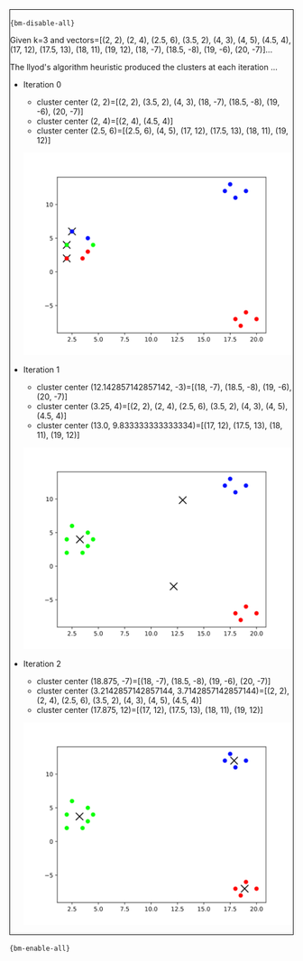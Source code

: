 <div style="border:1px solid black;">

`{bm-disable-all}`

Given k=3 and vectors=[(2, 2), (2, 4), (2.5, 6), (3.5, 2), (4, 3), (4, 5), (4.5, 4), (17, 12), (17.5, 13), (18, 11), (19, 12), (18, -7), (18.5, -8), (19, -6), (20, -7)]...

The llyod's algorithm heuristic produced the clusters at each iteration ...

 * Iteration 0

    * cluster center (2, 2)=[(2, 2), (3.5, 2), (4, 3), (18, -7), (18.5, -8), (19, -6), (20, -7)]
    * cluster center (2, 4)=[(2, 4), (4.5, 4)]
    * cluster center (2.5, 6)=[(2.5, 6), (4, 5), (17, 12), (17.5, 13), (18, 11), (19, 12)]

   ![k-means 2D plot](ch8_21ab0725878a2bf56e402806597906ff_plot0.svg)

 * Iteration 1

    * cluster center (12.142857142857142, -3)=[(18, -7), (18.5, -8), (19, -6), (20, -7)]
    * cluster center (3.25, 4)=[(2, 2), (2, 4), (2.5, 6), (3.5, 2), (4, 3), (4, 5), (4.5, 4)]
    * cluster center (13.0, 9.833333333333334)=[(17, 12), (17.5, 13), (18, 11), (19, 12)]

   ![k-means 2D plot](ch8_21ab0725878a2bf56e402806597906ff_plot1.svg)

 * Iteration 2

    * cluster center (18.875, -7)=[(18, -7), (18.5, -8), (19, -6), (20, -7)]
    * cluster center (3.2142857142857144, 3.7142857142857144)=[(2, 2), (2, 4), (2.5, 6), (3.5, 2), (4, 3), (4, 5), (4.5, 4)]
    * cluster center (17.875, 12)=[(17, 12), (17.5, 13), (18, 11), (19, 12)]

   ![k-means 2D plot](ch8_21ab0725878a2bf56e402806597906ff_plot2.svg)

</div>

`{bm-enable-all}`

